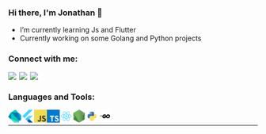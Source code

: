 ### Hi there, I'm Jonathan 👋

[//]: # (## I'm a fresh graduate looking for job!)
- I’m currently learning Js and Flutter
- Currently working on some Golang and Python projects

### Connect with me:

[<img align="left" width="22px" src="https://cdn.jsdelivr.net/npm/simple-icons@v3/icons/stackoverflow.svg" />][stackoverflow]
[<img align="left" width="22px" src="https://cdn.jsdelivr.net/npm/simple-icons@v3/icons/linkedin.svg" />][linkedin]
[<img align="left" width="22px" src="https://cdn.jsdelivr.net/npm/simple-icons@v3/icons/instagram.svg" />][instagram]

<br />

### Languages and Tools:

<img align="left" alt="Dart" width="26px" src="https://raw.githubusercontent.com/Vellutia/Vellutia/main/asset/dart_2.png" />
<img align="left" alt="Flutter" width="26px" src="https://raw.githubusercontent.com/Vellutia/Vellutia/main/asset/flutter.png" />
<img align="left" alt="JavaScript" width="26px" src="https://raw.githubusercontent.com/github/explore/80688e429a7d4ef2fca1e82350fe8e3517d3494d/topics/javascript/javascript.png" />
<img align="left" alt="TypeScript" width="26px" src="https://raw.githubusercontent.com/github/explore/80688e429a7d4ef2fca1e82350fe8e3517d3494d/topics/typescript/typescript.png" />
<img align="left" alt="React" width="26px" src="https://raw.githubusercontent.com/github/explore/80688e429a7d4ef2fca1e82350fe8e3517d3494d/topics/react/react.png" />
<img align="left" alt="Node.js" width="26px" src="https://raw.githubusercontent.com/github/explore/80688e429a7d4ef2fca1e82350fe8e3517d3494d/topics/nodejs/nodejs.png" />
<img align="left" alt="Python" width="26px" src="https://raw.githubusercontent.com/github/explore/80688e429a7d4ef2fca1e82350fe8e3517d3494d/topics/python/python.png" />
<img align="left" alt="Golang" width="26px" src="https://raw.githubusercontent.com/github/explore/80688e429a7d4ef2fca1e82350fe8e3517d3494d/topics/go/go.png" />

<br />

---

[//]: # (<img align="left" alt="Github Stats" src="https://github-readme-stats.vercel.app/api?username=vellutia&show_icons=true&hide_border=true" />)

[stackoverflow]: https://stackoverflow.com/users/12402503/federick-jonathan
[linkedin]: https://www.linkedin.com/in/federick-jonathan-645283b0/
[instagram]: https://www.instagram.com/ef_jonathan/
